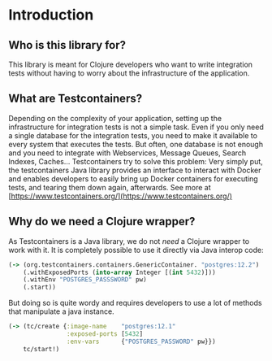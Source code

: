 # Introduction

## Who is this library for?

This library is meant for Clojure developers who want to write integration tests without having to worry about the
infrastructure of the application.

## What are Testcontainers?

Depending on the complexity of your application, setting up the infrastructure for integration tests is not a simple
task. Even if you only need a single database for the integration tests, you need to make it available to every system
that executes the tests. But often, one database is not enough and you need to integrate with Webservices, Message
Queues, Search Indexes, Caches… Testcontainers try to solve this problem: Very simply put, the testcontainers Java
library provides an interface to interact with Docker and enables developers to easily bring up Docker containers for
executing tests, and tearing them down again, afterwards. See more
at [https://www.testcontainers.org/](https://www.testcontainers.org/)

## Why do we need a Clojure wrapper?

As Testcontainers is a Java library, we do not *need* a Clojure wrapper to work with it. It is completely possible to
use it directly via Java interop code:

```clojure
(-> (org.testcontainers.containers.GenericContainer. "postgres:12.2")
    (.withExposedPorts (into-array Integer [(int 5432)]))
    (.withEnv "POSTGRES_PASSSWORD" pw)
    (.start))

```

But doing so is quite wordy and requires developers to use a lot of methods that manipulate a java instance.

```clojure
(-> (tc/create {:image-name    "postgres:12.1"
                :exposed-ports [5432]
                :env-vars      {"POSTGRES_PASSWORD" pw}})
    tc/start!) 
```
